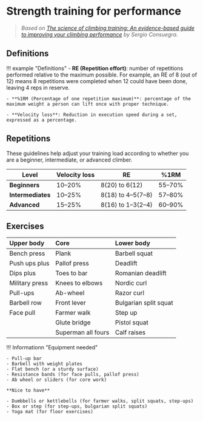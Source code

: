 # Strength training for performance

> _Based on_ _[The science of climbing training: An evidence-based guide to improving your climbing performance](https://www.adventurebooks.com/products/the-science-of-climbing-training)_ _by Sergio Consuegra._

## Definitions 

!!! example "Definitions"
    - **RE (Repetition effort)**: number of repetitions performed relative to the maximum possible. For example, an RE of 8 (out of 12) means 8 repetitions were completed when 12 could have been done, leaving 4 reps in reserve.

    - **%1RM (Percentage of one repetition maximum)**: percentage of the maximum weight a person can lift once with proper technique.

    - **Velocity loss**: Reduction in execution speed during a set, expressed as a percentage.
    
## Repetitions

These guidelines help adjust your training load according to whether you are a beginner, intermediate, or advanced climber.


| **Level**     | **Velocity loss** | **RE**               | **%1RM**       |
|---------------|-------------------|------------------------------------------|----------------|
| **Beginners** | 10–20%            | 8(20) to 6(12)           | 55–70%      |
| **Intermediates** | 10–25%        | 8(18) to 4–5(7–8)        | 57–80%      |
| **Advanced**  | 15–25%            | 8(16) to 1–3(2–4)        | 60–90%      |

## Exercises

| **Upper body**                   | **Core**                  | **Lower body**              |
|:--------------------------------|:--------------------------|:----------------------------|
| Bench press                     | Plank                     | Barbell squat               |
| Push ups plus                   | Pallof press              | Deadlift                    |
| Dips plus                       | Toes to bar               | Romanian deadlift           |
| Military press                  | Knees to elbows           | Nordic curl                 |
| Pull-ups                        | Ab-wheel                  | Razor curl                  |
| Barbell row                     | Front lever               | Bulgarian split squat       |
| Face pull                       | Farmer walk               | Step up                     |
|                                 | Glute bridge              | Pistol squat                |
|                                 | Superman all fours        | Calf raises                 |


!!! Informationn "Equipment needed"

    - Pull-up bar  
    - Barbell with weight plates
    - Flat bench (or a sturdy surface)  
    - Resistance bands (for face pulls, pallof press)  
    - Ab wheel or sliders (for core work)

    **Nice to have**

    - Dumbbells or kettlebells (for farmer walks, split squats, step-ups)  
    - Box or step (for step-ups, bulgarian split squats) 
    - Yoga mat (for floor exercises)
